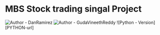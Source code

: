 # MBS Stock trading singal Project
![Author - DanRamirez](https://img.shields.io/badge/Author-DanRamirez-2ea44f?style=for-the-badge)
![Author - GudaVineethReddy](https://img.shields.io/badge/Author-Guda-Vineeth-Reddy-2ea44f?style=for-the-badge)
![Python - Version][PYTHON-url]
